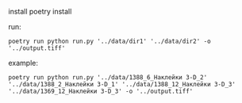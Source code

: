 install
    poetry install

run:

    poetry run python run.py '../data/dir1' '../data/dir2' -o '../output.tiff'

example:

    poetry run python run.py '../data/1388_6_Наклейки 3-D_2' '../data/1388_2_Наклейки 3-D_1' '../data/1388_12_Наклейки 3-D_3' '../data/1369_12_Наклейки 3-D_3' -o '../output.tiff'
